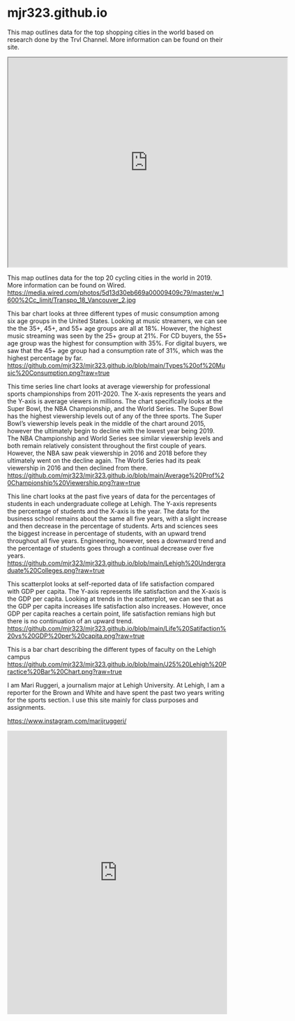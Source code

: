 # mjr323.github.io
This map outlines data for the top shopping cities in the world based on research done by the Trvl Channel. More information can be found on their site.
<iframe src="https://www.google.com/maps/d/u/0/embed?mid=1KGjF86bmmnRMNariOUnRKott_ahPzsrF" width="640" height="480"></iframe>

This map outlines data for the top 20 cycling cities in the world in 2019. More information can be found on Wired.
https://media.wired.com/photos/5d13d30eb669a00009409c79/master/w_1600%2Cc_limit/Transpo_18_Vancouver_2.jpg

This bar chart looks at three different types of music consumption among six age groups in the United States. Looking at music streamers, we can see the the 35+, 45+, and 55+ age groups are all at 18%. However, the highest music streaming was seen by the 25+ group at 21%. For CD buyers, the 55+ age group was the highest for consumption with 35%. For digital buyers, we saw that the 45+ age group had a consumption rate of 31%, which was the highest percentage by far.
https://github.com/mjr323/mjr323.github.io/blob/main/Types%20of%20Music%20Consumption.png?raw=true

This time series line chart looks at average viewership for professional sports championships from 2011-2020. The X-axis represents the years and the Y-axis is average viewers in millions. The chart specifically looks at the Super Bowl, the NBA Championship, and the World Series. The Super Bowl has the highest viewership levels out of any of the three sports. The Super Bowl’s viewership levels peak in the middle of the chart around 2015, however the ultimately begin to decline with the lowest year being 2019. The NBA Championship and World Series see similar viewership levels and both remain relatively consistent throughout the first couple of years. However, the NBA saw peak viewership in 2016 and 2018 before they ultimately went on the decline again. The World Series had its peak viewership in 2016 and then declined from there. 
https://github.com/mjr323/mjr323.github.io/blob/main/Average%20Prof%20Championship%20Viewership.png?raw=true 

This line chart looks at the past five years of data for the percentages of students in each undergraduate college at Lehigh. The Y-axis represents the percentage of students and the X-axis is the year. The data for the business school remains about the same all five years, with a slight increase and then decrease in the percentage of students. Arts and sciences sees the biggest increase in percentage of students, with an upward trend throughout all five years. Engineering, however, sees a downward trend and the percentage of students goes through a continual decrease over five years.
https://github.com/mjr323/mjr323.github.io/blob/main/Lehigh%20Undergraduate%20Colleges.png?raw=true

This scatterplot looks at self-reported data of life satisfaction compared with GDP per capita. The Y-axis represents life satisfaction and the X-axis is the GDP per capita. Looking at trends in the scatterplot, we can see that as the GDP per capita increases life satisfaction also increases. However, once GDP per capita reaches a certain point, life satisfaction remians high but there is no continuation of an upward trend.
https://github.com/mjr323/mjr323.github.io/blob/main/Life%20Satifaction%20vs%20GDP%20per%20capita.png?raw=true

This is a bar chart describing the different types of faculty on the Lehigh campus
https://github.com/mjr323/mjr323.github.io/blob/main/J25%20Lehigh%20Practice%20Bar%20Chart.png?raw=true

I am Mari Ruggeri, a journalism major at Lehigh University.
At Lehigh, I am a reporter for the Brown and White and have spent the past two years writing for the sports section.
I use this site mainly for class purposes and assignments.

https://www.instagram.com/marijruggeri/

<iframe src='https://cdn.knightlab.com/libs/timeline3/latest/embed/index.html?source=1MEUttKEzCo3sPAMUdwUmQ_FLHAptS1-pHjuKykGhtjs&font=Default&lang=en&initial_zoom=2&height=650' width='100%' height='650' webkitallowfullscreen mozallowfullscreen allowfullscreen frameborder='0'></iframe>

